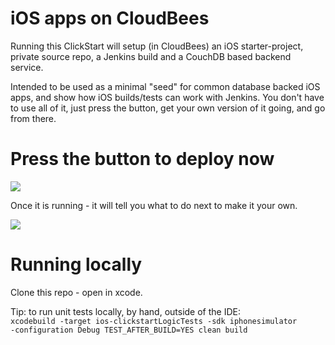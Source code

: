 # iOS apps on CloudBees


Running this ClickStart will setup (in CloudBees) an iOS starter-project, private source repo, a Jenkins build
and a CouchDB based backend service.

Intended to be used as a minimal "seed" for common database backed iOS apps, and show how iOS builds/tests can work with Jenkins.
You don't have to use all of it, just press the button, get your own version of it going, and go from there.

# Press the button to deploy now

<a href="https://grandcentral.cloudbees.com/?CB_clickstart=https://raw.github.com/michaelneale/ios-clickstart/master/clickstart.json"><img src="https://d3ko533tu1ozfq.cloudfront.net/clickstart/deployInstantly.png"/></a>

Once it is running - it will tell you what to do next to make it your own.

<img src="https://raw.github.com/michaelneale/ios-clickstart/master/server-app/public/images/screenshot.png">


# Running locally

Clone this repo - open in xcode.

Tip: to run unit tests locally, by hand, outside of the IDE:
<code>
xcodebuild -target ios-clickstartLogicTests -sdk iphonesimulator -configuration Debug TEST_AFTER_BUILD=YES clean build
</code>


